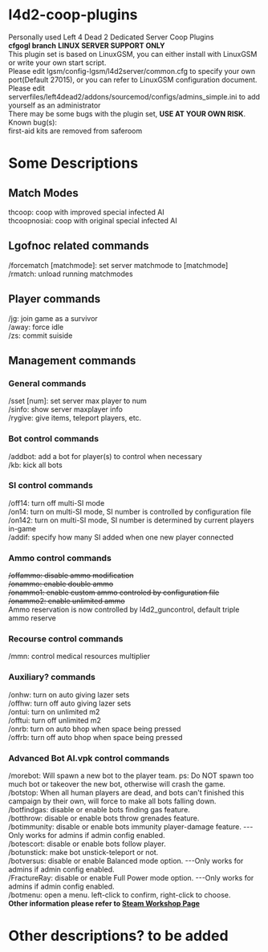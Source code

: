# l4d2-coop-plugins
Personally used Left 4 Dead 2 Dedicated Server Coop Plugins  
**cfgogl branch**
**LINUX SERVER SUPPORT ONLY**  
This plugin set is based on LinuxGSM, you can either install with LinuxGSM or write your own start script.  
Please edit lgsm/config-lgsm/l4d2server/common.cfg to specify your own port(Default 27015), or you can refer to LinuxGSM configuration document.  
Please edit serverfiles/left4dead2/addons/sourcemod/configs/admins_simple.ini to add yourself as an administrator  
There may be some bugs with the plugin set, **USE AT YOUR OWN RISK**.  
Known bug(s):  
first-aid kits are removed from saferoom  
# Some Descriptions
## Match Modes  
thcoop: coop with improved special infected AI  
thcoopnosiai: coop with original special infected AI  
## Lgofnoc related commands
/forcematch [matchmode]: set server matchmode to [matchmode]  
/rmatch: unload running matchmodes  
## Player commands
/jg: join game as a survivor  
/away: force idle  
/zs: commit suiside  
## Management commands
### General commands
/sset [num]: set server max player to num  
/sinfo: show server maxplayer info  
/rygive: give items, teleport players, etc.  
### Bot control commands
/addbot: add a bot for player(s) to control when necessary  
/kb: kick all bots  
### SI control commands
/off14: turn off multi-SI mode  
/on14: turn on multi-SI mode, SI number is controlled by configuration file  
/on142: turn on multi-SI mode, SI number is determined by current players in-game  
/addif: specify how many SI added when one new player connected  
### Ammo control commands
~~/offammo: disable ammo modification~~  
~~/onammo: enable double ammo~~  
~~/onammo1: enable custom ammo controled by configuration file~~  
~~/onammo2: enable unlimited ammo~~  
Ammo reservation is now controlled by l4d2_guncontrol, default triple ammo reserve  
### Recourse control commands
/mmn: control medical resources multiplier  
### Auxiliary? commands
/onhw: turn on auto giving lazer sets  
/offhw: turn off auto giving lazer sets  
/ontui: turn on unlimited m2  
/offtui: turn off unlimited m2  
/onrb: turn on auto bhop when space being pressed  
/offrb: turn off auto bhop when space being pressed  
### Advanced Bot AI.vpk control commands
/morebot: Will spawn a new bot to the player team. ps: Do NOT spawn too much bot or takeover the new bot, otherwise will crash the game.  
/botstop: When all human players are dead, and bots can't finished this campaign by their own, will force to make all bots falling down.  
/botfindgas: disable or enable bots finding gas feature.  
/botthrow: disable or enable bots throw grenades feature.  
/botimmunity: disable or enable bots immunity player-damage feature. ---Only works for admins if admin config enabled.  
/botescort: disable or enable bots follow player.  
/botunstick: make bot unstick-teleport or not.  
/botversus: disable or enable Balanced mode option. ---Only works for admins if admin config enabled.  
/FractureRay: disable or enable Full Power mode option. ---Only works for admins if admin config enabled.  
/botmenu: open a menu. left-click to confirm, right-click to choose.  
**Other information please refer to [Steam Workshop Page](https://steamcommunity.com/sharedfiles/filedetails/?id=1968764163)**
# Other descriptions? to be added